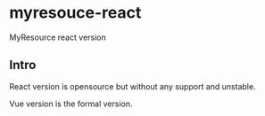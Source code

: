 # myresouce-react

MyResource react version

## Intro

React version is opensource but without any support and unstable.

Vue version is the formal version.
